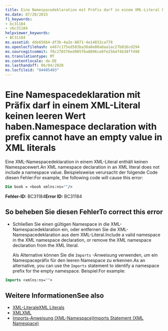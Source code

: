 ```yaml
---
title: Eine Namespacedeklaration mit Präfix darf in einem XML-Literal keinen leeren Wert haben.
ms.date: 07/20/2015
f1_keywords:
- bc31184
- vbc31184
helpviewer_keywords:
- BC31184
ms.assetid: dde656b4-df3b-4a2e-8871-4e14832ca778
ms.openlocfilehash: e467c175ed583ba30a0e80a8aa1ac27b016cd294
ms.sourcegitcommit: f8c270376ed905f6a8896ce0fe25b4f4b38ff498
ms.translationtype: MT
ms.contentlocale: de-DE
ms.lasthandoff: 06/04/2020
ms.locfileid: "84405403"
---
```

# <a name="namespace-declaration-with-prefix-cannot-have-an-empty-value-in-xml-literals"></a><span data-ttu-id="cf6cd-102">Eine Namespacedeklaration mit Präfix darf in einem XML-Literal keinen leeren Wert haben.</span><span class="sxs-lookup"><span data-stu-id="cf6cd-102">Namespace declaration with prefix cannot have an empty value in XML literals</span></span>
<span data-ttu-id="cf6cd-103">Eine XML-Namespacedeklaration in einem XML-Literal enthält keinen Namespacewert.</span><span class="sxs-lookup"><span data-stu-id="cf6cd-103">An XML namespace declaration in an XML literal does not include a namespace value.</span></span> <span data-ttu-id="cf6cd-104">Beispielsweise verursacht der folgende Code diesen Fehler:</span><span class="sxs-lookup"><span data-stu-id="cf6cd-104">For example, the following code will cause this error:</span></span>  
  
```vb  
Dim book = <book xmlns:ns=""/>  
```  
  
 <span data-ttu-id="cf6cd-105">**Fehler-ID:** BC31184</span><span class="sxs-lookup"><span data-stu-id="cf6cd-105">**Error ID:** BC31184</span></span>  
  
## <a name="to-correct-this-error"></a><span data-ttu-id="cf6cd-106">So beheben Sie diesen Fehler</span><span class="sxs-lookup"><span data-stu-id="cf6cd-106">To correct this error</span></span>  
  
- <span data-ttu-id="cf6cd-107">Schließen Sie einen gültigen Namespace in die XML-Namespacedeklaration ein, oder entfernen Sie die XML-Namespacedeklaration aus dem XML-Literal.</span><span class="sxs-lookup"><span data-stu-id="cf6cd-107">Include a valid namespace in the XML namespace declaration, or remove the XML namespace declaration from the XML literal.</span></span>  
  
     <span data-ttu-id="cf6cd-108">Als Alternative können Sie die `Imports` -Anweisung verwenden, um ein Namespacepräfix für den leeren Namespace zu erkennen.</span><span class="sxs-lookup"><span data-stu-id="cf6cd-108">As an alternative, you can use the `Imports` statement to identify a namespace prefix for the empty namespace.</span></span> <span data-ttu-id="cf6cd-109">Beispiel:</span><span class="sxs-lookup"><span data-stu-id="cf6cd-109">For example:</span></span>  
  
```vb  
Imports <xmlns:ns="">  
```  
  
## <a name="see-also"></a><span data-ttu-id="cf6cd-110">Weitere Informationen</span><span class="sxs-lookup"><span data-stu-id="cf6cd-110">See also</span></span>

- [<span data-ttu-id="cf6cd-111">XML-Literale</span><span class="sxs-lookup"><span data-stu-id="cf6cd-111">XML Literals</span></span>](../language-reference/xml-literals/index.md)
- [<span data-ttu-id="cf6cd-112">XML</span><span class="sxs-lookup"><span data-stu-id="cf6cd-112">XML</span></span>](../programming-guide/language-features/xml/index.md)
- [<span data-ttu-id="cf6cd-113">Imports-Anweisung (XML-Namespace)</span><span class="sxs-lookup"><span data-stu-id="cf6cd-113">Imports Statement (XML Namespace)</span></span>](../language-reference/statements/imports-statement-xml-namespace.md)

